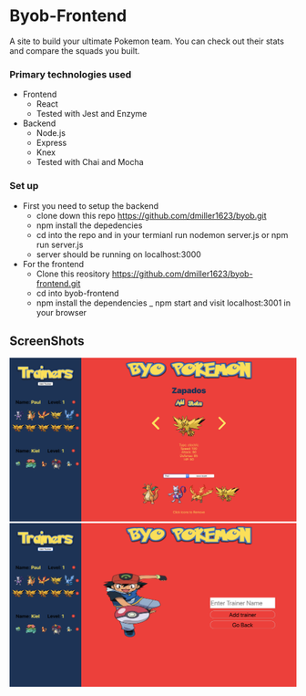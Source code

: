 # Byob-Frontend
A site to build your ultimate Pokemon team. You can check out their stats and compare the squads you built.

### Primary technologies used
* Frontend 
  - React 
  - Tested with Jest and Enzyme
* Backend 
  - Node.js
  - Express
  - Knex
  - Tested with Chai and Mocha
 
### Set up
* First you need to setup the backend
   - clone down this repo https://github.com/dmiller1623/byob.git
   - npm install the depedencies
   - cd into the repo and in your termianl run nodemon server.js or npm run server.js
   - server should be running on localhost:3000
* For the frontend 
   - Clone this reository https://github.com/dmiller1623/byob-frontend.git
   - cd into byob-frontend
   - npm install the dependencies
   _ npm start and visit localhost:3001 in your browser
 
 ## ScreenShots

 <img src='src/images/screenshot.png'>
 <img src='src/images/screenshot2.png'>
 
 
 
 
 
